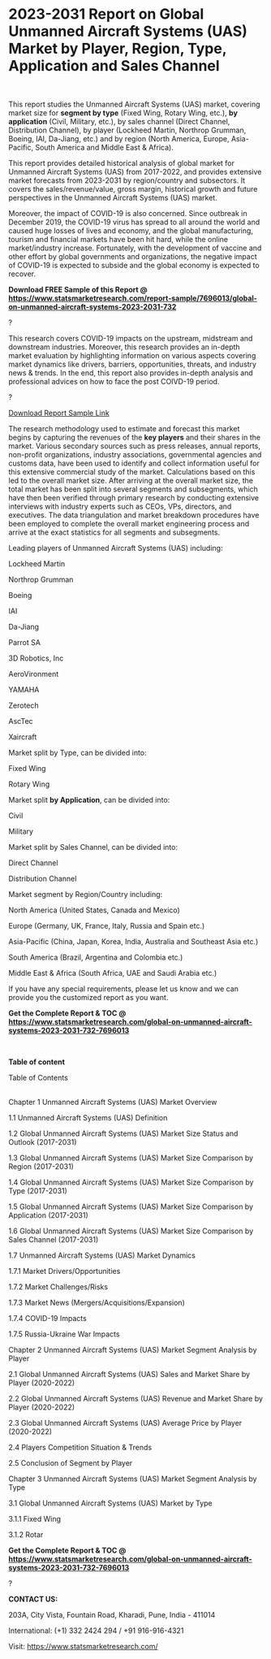 <h1>2023-2031 Report on Global Unmanned Aircraft Systems (UAS) Market by Player, Region, Type, Application and Sales Channel</h1><br/><p>This report studies the Unmanned Aircraft Systems (UAS) market, covering market size for <strong>segment by type</strong> (Fixed Wing, Rotary Wing, etc.), <strong>by application</strong> (Civil, Military, etc.), by sales channel (Direct Channel, Distribution Channel), by player (Lockheed Martin, Northrop Grumman, Boeing, IAI, Da-Jiang, etc.) and by region (North America, Europe, Asia-Pacific, South America and Middle East & Africa).</p>
 
 
 
 <p>This report provides detailed historical analysis of global market for Unmanned Aircraft Systems (UAS) from 2017-2022, and provides extensive market forecasts from 2023-2031 by region/country and subsectors. It covers the sales/revenue/value, gross margin, historical growth and future perspectives in the Unmanned Aircraft Systems (UAS) market.</p>
 
 
 
 <p>Moreover, the impact of COVID-19 is also concerned. Since outbreak in December 2019, the COVID-19 virus has spread to all around the world and caused huge losses of lives and economy, and the global manufacturing, tourism and financial markets have been hit hard, while the online market/industry increase. Fortunately, with the development of vaccine and other effort by global governments and organizations, the negative impact of COVID-19 is expected to subside and the global economy is expected to recover.</p>
 
 
 
 <div><b>Download FREE Sample of this Report @ <a href="https://www.statsmarketresearch.com/download-free-sample/7696013/global-on-unmanned-aircraft-systems-2023-2031-732">https://www.statsmarketresearch.com/report-sample/7696013/global-on-unmanned-aircraft-systems-2023-2031-732</a></b></div>
 
 
 
 <p>? </p>
 
 
 
 <p>This research covers COVID-19 impacts on the upstream, midstream and downstream industries. Moreover, this research provides an in-depth market evaluation by highlighting information on various aspects covering market dynamics like drivers, barriers, opportunities, threats, and industry news & trends. In the end, this report also provides in-depth analysis and professional advices on how to face the post COIVD-19 period.</p>
 
 
 
 <p>? </p>
 
 
 
 <p><a href="https://www.statsmarketresearch.com/download-free-sample/7696013/global-on-unmanned-aircraft-systems-2023-2031-732">Download Report Sample Link</a></p>
 
 
 
 <p>The research methodology used to estimate and forecast this market begins by capturing the revenues of the <strong>key players</strong> and their shares in the market. Various secondary sources such as press releases, annual reports, non-profit organizations, industry associations, governmental agencies and customs data, have been used to identify and collect information useful for this extensive commercial study of the market. Calculations based on this led to the overall market size. After arriving at the overall market size, the total market has been split into several segments and subsegments, which have then been verified through primary research by conducting extensive interviews with industry experts such as CEOs, VPs, directors, and executives. The data triangulation and market breakdown procedures have been employed to complete the overall market engineering process and arrive at the exact statistics for all segments and subsegments.</p>
 
 
 
 <p>Leading players of Unmanned Aircraft Systems (UAS) including:</p>
 
 
 
 <p>Lockheed Martin</p>
 
 
 
 <p>Northrop Grumman</p>
 
 
 
 <p>Boeing</p>
 
 
 
 <p>IAI</p>
 
 
 
 <p>Da-Jiang</p>
 
 
 
 <p>Parrot SA</p>
 
 
 
 <p>3D Robotics, Inc</p>
 
 
 
 <p>AeroVironment</p>
 
 
 
 <p>YAMAHA</p>
 
 
 
 <p>Zerotech</p>
 
 
 
 <p>AscTec</p>
 
 
 
 <p>Xaircraft</p>
 
 
 
 <p>Market split by Type, can be divided into:</p>
 
 
 
 <p>Fixed Wing</p>
 
 
 
 <p>Rotary Wing</p>
 
 
 
 <p>Market split <strong>by Application</strong>, can be divided into:</p>
 
 
 
 <p>Civil</p>
 
 
 
 <p>Military</p>
 
 
 
 <p>Market split by Sales Channel, can be divided into:</p>
 
 
 
 <p>Direct Channel</p>
 
 
 
 <p>Distribution Channel</p>
 
 
 
 <p>Market segment by Region/Country including:</p>
 
 
 
 <p>North America (United States, Canada and Mexico)</p>
 
 
 
 <p>Europe (Germany, UK, France, Italy, Russia and Spain etc.)</p>
 
 
 
 <p>Asia-Pacific (China, Japan, Korea, India, Australia and Southeast Asia etc.)</p>
 
 
 
 <p>South America (Brazil, Argentina and Colombia etc.)</p>
 
 
 
 <p>Middle East & Africa (South Africa, UAE and Saudi Arabia etc.)</p>
 
 
 
 <p>If you have any special requirements, please let us know and we can provide you the customized report as you want.</p>
 
 
 
 <div><b>Get the Complete Report & TOC @ <a href="https://www.statsmarketresearch.com/global-on-unmanned-aircraft-systems-2023-2031-732-7696013">https://www.statsmarketresearch.com/global-on-unmanned-aircraft-systems-2023-2031-732-7696013</a></b></div>
 
 
 
 <p><br />
 
 <b>Table of content</b></p>
 
 
 
 <p>Table of Contents<br />
 
 <br />
 
 Chapter 1 Unmanned Aircraft Systems (UAS) Market Overview<br />
 
 1.1 Unmanned Aircraft Systems (UAS) Definition<br />
 
 1.2 Global Unmanned Aircraft Systems (UAS) Market Size Status and Outlook (2017-2031)<br />
 
 1.3 Global Unmanned Aircraft Systems (UAS) Market Size Comparison by Region (2017-2031)<br />
 
 1.4 Global Unmanned Aircraft Systems (UAS) Market Size Comparison by Type (2017-2031)<br />
 
 1.5 Global Unmanned Aircraft Systems (UAS) Market Size Comparison by Application (2017-2031)<br />
 
 1.6 Global Unmanned Aircraft Systems (UAS) Market Size Comparison by Sales Channel (2017-2031)<br />
 
 1.7 Unmanned Aircraft Systems (UAS) Market Dynamics<br />
 
 1.7.1 Market Drivers/Opportunities<br />
 
 1.7.2 Market Challenges/Risks<br />
 
 1.7.3 Market News (Mergers/Acquisitions/Expansion)<br />
 
 1.7.4 COVID-19 Impacts<br />
 
 1.7.5 Russia-Ukraine War Impacts<br />
 
 Chapter 2 Unmanned Aircraft Systems (UAS) Market Segment Analysis by Player<br />
 
 2.1 Global Unmanned Aircraft Systems (UAS) Sales and Market Share by Player (2020-2022)<br />
 
 2.2 Global Unmanned Aircraft Systems (UAS) Revenue and Market Share by Player (2020-2022)<br />
 
 2.3 Global Unmanned Aircraft Systems (UAS) Average Price by Player (2020-2022)<br />
 
 2.4 Players Competition Situation & Trends<br />
 
 2.5 Conclusion of Segment by Player<br />
 
 Chapter 3 Unmanned Aircraft Systems (UAS) Market Segment Analysis by Type<br />
 
 3.1 Global Unmanned Aircraft Systems (UAS) Market by Type<br />
 
 3.1.1 Fixed Wing<br />
 
 3.1.2 Rotar</p>
 
 
 
 <div><b>Get the Complete Report & TOC @ <a href="https://www.statsmarketresearch.com/global-on-unmanned-aircraft-systems-2023-2031-732-7696013">https://www.statsmarketresearch.com/global-on-unmanned-aircraft-systems-2023-2031-732-7696013</a></b></div>
 
 
 
 <p>? </p>
 
 
 
 <p><b>CONTACT US:</b><br />
 
 203A, City Vista, Fountain Road, Kharadi, Pune, India - 411014<br />
 
 International: (+1) 332 2424 294 / +91 916-916-4321<br />
 
 Visit: <a href="https://www.statsmarketresearch.com/">https://www.statsmarketresearch.com/</a></p>